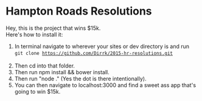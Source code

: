 Hampton Roads Resolutions
=================

Hey, this is the project that wins $15k.</br> Here's how to install it:</br>
1. In terminal navigate to wherever your sites or dev directory is and run </br> <code>git clone https://github.com/Dirrk/2015-hr-resolutions.git </code> </br>
2. Then cd into that folder.</br>
3. Then run npm install && bower install.</br>
4. Then run "node ." (Yes the dot is there intentionally). </br> 
5. You can then navigate to localhost:3000 and find a sweet ass app that's going to win $15k.</br>
